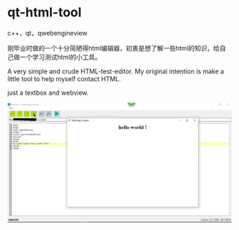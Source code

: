 # qt-html-tool
c++，qt，qwebengineview

刚毕业时做的一个十分简陋得html编辑器，初衷是想了解一些html的知识，给自己做一个学习测试html的小工具。

A very simple and crude HTML-test-editor. My original intention is make a little tool to help myself contact HTML.

just a textbox and webview.

![image](https://github.com/Z-Pike/qt-html-tool/blob/master/1.png)
